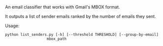 An email classifier that works with Gmail's MBOX format.

It outputs a list of sender emails ranked by the number of emails they sent.

Usage:

    python list_senders.py [-h] [--threshold THRESHOLD] [--group-by-email]
                       mbox_path
